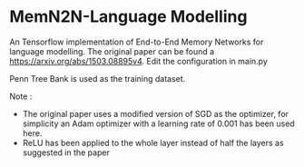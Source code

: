 # MemN2N-Language Modelling

An Tensorflow implementation of End-to-End Memory Networks for language modelling. The original paper can be found a https://arxiv.org/abs/1503.08895v4. Edit the configuration in main.py

Penn Tree Bank is used as the training dataset.

Note : 
- The original paper uses a modified version of SGD as the optimizer, for simplicity an Adam optimizer with a learning rate of 0.001 has been used here.
- ReLU has been applied to the whole layer instead of half the layers as suggested in the paper
